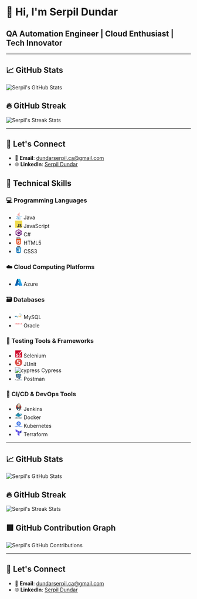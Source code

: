 # 👋 Hi, I'm Serpil Dundar

## QA Automation Engineer | Cloud Enthusiast | Tech Innovator

---
## 📈 GitHub Stats

![Serpil's GitHub Stats](https://github-readme-stats.vercel.app/api?username=serpil-dndr&show_icons=true&count_private=true&hide=prs&hide_title=true)

## 🔥 GitHub Streak

![Serpil's Streak Stats](https://github-readme-streak-stats.herokuapp.com/?user=serpil-dndr&)



---

## 💬 Let's Connect

- 📧 **Email**: [dundarserpil.ca@gmail.com](mailto:dundarserpil.ca@gmail.com)
- 🌐 **LinkedIn**: [Serpil Dundar](https://www.linkedin.com/in/serpildundar/)


## 🚀 Technical Skills

### 💻 Programming Languages
- <img src="https://raw.githubusercontent.com/devicons/devicon/master/icons/java/java-original.svg" alt="java" width="20" height="20"/> Java
- <img src="https://raw.githubusercontent.com/devicons/devicon/master/icons/javascript/javascript-original.svg" alt="javascript" width="20" height="20"/> JavaScript
- <img src="https://raw.githubusercontent.com/devicons/devicon/master/icons/csharp/csharp-original.svg" alt="csharp" width="20" height="20"/> C#
- <img src="https://raw.githubusercontent.com/devicons/devicon/master/icons/html5/html5-original-wordmark.svg" alt="html5" width="20" height="20"/> HTML5
- <img src="https://raw.githubusercontent.com/devicons/devicon/master/icons/css3/css3-original-wordmark.svg" alt="css3" width="20" height="20"/> CSS3

### ☁️ Cloud Computing Platforms
- <img src="https://raw.githubusercontent.com/devicons/devicon/master/icons/azure/azure-original.svg" alt="azure" width="20" height="20"/> Azure

### 🗃️ Databases
- <img src="https://raw.githubusercontent.com/devicons/devicon/master/icons/mysql/mysql-original-wordmark.svg" alt="mysql" width="20" height="20"/> MySQL
- <img src="https://raw.githubusercontent.com/devicons/devicon/master/icons/oracle/oracle-original.svg" alt="oracle" width="20" height="20"/> Oracle

### 🔧 Testing Tools & Frameworks
- <img src="https://raw.githubusercontent.com/devicons/devicon/master/icons/selenium/selenium-original.svg" alt="selenium" width="20" height="20"/> Selenium
- <img src="https://raw.githubusercontent.com/devicons/devicon/master/icons/junit/junit-plain.svg" alt="junit" width="20" height="20"/> JUnit
- <img src="https://raw.githubusercontent.com/devicons/devicon/master/icons/cypress/cypress-original.svg" alt="cypress" width="20" height="20"/> Cypress
- <img src="https://raw.githubusercontent.com/devicons/devicon/master/icons/postgresql/postgresql-original-wordmark.svg" alt="postman" width="20" height="20"/> Postman

### 🔄 CI/CD & DevOps Tools
- <img src="https://raw.githubusercontent.com/devicons/devicon/master/icons/jenkins/jenkins-original.svg" alt="jenkins" width="20" height="20"/> Jenkins
- <img src="https://raw.githubusercontent.com/devicons/devicon/master/icons/docker/docker-original-wordmark.svg" alt="docker" width="20" height="20"/> Docker
- <img src="https://raw.githubusercontent.com/devicons/devicon/master/icons/kubernetes/kubernetes-plain-wordmark.svg" alt="kubernetes" width="20" height="20"/> Kubernetes
- <img src="https://raw.githubusercontent.com/devicons/devicon/master/icons/terraform/terraform-original.svg" alt="terraform" width="20" height="20"/> Terraform

---

## 📈 GitHub Stats

![Serpil's GitHub Stats](https://github-readme-stats.vercel.app/api?username=serpil-dndr&show_icons=true&count_private=true&hide=prs&hide_title=true)

## 🔥 GitHub Streak

![Serpil's Streak Stats](https://github-readme-streak-stats.herokuapp.com/?user=serpil-dndr&)

## 🟩 GitHub Contribution Graph

![Serpil's GitHub Contributions](https://github-readme-stats.vercel.app/api?username=serpil-dndr&show_icons=true&count_private=true&hide_title=true)

---

## 💬 Let's Connect

- 📧 **Email**: [dundarserpil.ca@gmail.com](mailto:dundarserpil.ca@gmail.com)
- 🌐 **LinkedIn**: [Serpil Dundar](https://www.linkedin.com/in/serpildundar/)
